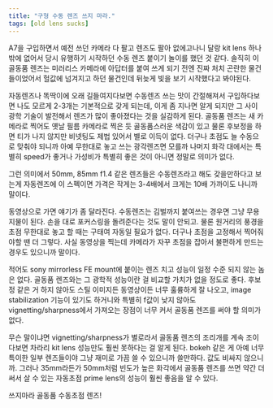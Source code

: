 ```yaml
---
title: "구형 수동 렌즈 쓰지 마라."
tags: [old lens sucks]
---
```


A7을 구입하면서 예전 쓰던 카메라 다 팔고 렌즈도 팔아 없에고나니 달랑 kit lens 하나 밖에 없어서 당시 유행하기 시작하던 수동 렌즈 붙이기 놀이를 했던 것 같다. 솔직히 이 골동품 렌즈는 미러리스 카메라에 아답터를 붙여 쓰게 되기 전엔 진짜 처치 곤란한 물건들이었어서 헐값에 넘겨지고 하던 물건인데 뒤늦게 빛을 보기 시작했다고 봐야된다. 

자동렌즈나 똑딱이에 오래 길들여지다보면 수동렌즈 쓰는 맛이 간절해져서 구입하다보면 나도 모르게 2-3개는 기본적으로 갖게 되는데, 이게 좀 지나면 알게 되지만 그 사이 광학 기술이 발전해서 렌즈가 많이 좋아졌다는 것을 실감하게 된다. 골동품 렌즈는 새 카메라로 찍어도 옛날 필름 카메라로 찍은 듯 골동품스러운 색감이 있고 물론 후보정을 하면 티가 나지 않지만 비넷팅도 제법 있어서 별로 이득이 없다. 더구나 초점도 늘 수동으로 맞춰야 되니까 아예 무한대로 놓고 쓰는 광각렌즈면 모를까 나머지 화각 대에서는 특별히 speed가 좋거나 가성비가 특별히 좋은 것이 아니면 정말로 의미가 없다.

그런 의미에서 50mm, 85mm f1.4 같은 렌즈들은 수동렌즈라고 해도 갖을만하다고 보는게 자동렌즈에 이 스펙이면 가격은 작게는 3-4배에서 크게는 10배 가까이도 나니까 말이다. 

동영상으로 가면 얘기가 좀 달라진다. 수동렌즈는 김벌까지 붙여쓰는 경우면 그냥 무용 지물이 된다. 손을 대로 포커스링을 돌려준다는 것도 말이 안되고. 물론 원거리의 풍경을 초점 무한대로 놓고 할 때는 구태여 자동일 필요가 없다. 더구나 초점을 고정해서 찍어줘야할 땐 더 그렇다. 사실 동영상을 찍는데 카메라가 자꾸 초점을 잡아서 불편하게 만드는 경우도 있으니까 말이다.

적어도 sony mirrorless FE mount에 붙이는 렌즈 치고 성능이 일정 수준 되지 않는 놈은 없다. 골동품 렌즈와는 그 광학적 성능이란 걸 비교할 가치가 없을 정도로 좋다. 후보정 같은 거 하지 않아도 스틸 이미지든 동영상이든 너무 훌륭하게 잘 나오고, image stabilization 기능이 있기도 하거니와 특별히 f값이 낮지 않아도 vignetting/sharpness에서 가져오는 장점이 너무 커서 골동품 렌즈를 써야 할 의미가 없다. 

무슨 말이냐면 vignetting/sharpness가 별로라서 골동품 렌즈의 조리개를 계속 조이다보면 차라리 kit lens 성능만도 훨씬 못하다는 걸 알게 된다. bokeh 같은 게 아예 너무 특이한 일부 렌즈들이야 그냥 재미로 가끔 쓸 수 있으니까 쓸만하다. 값도 비싸지 않으니까. 그러나 35mm라든가 50mm처럼 빈도가 높은 화각에서 골동품 렌즈를 쓰면 약간 더 써서 살 수 있는 자동초점 prime lens의 성능이 훨씬 좋음을 알 수 있다.

쓰지마라 골동품 수동초점 렌즈!